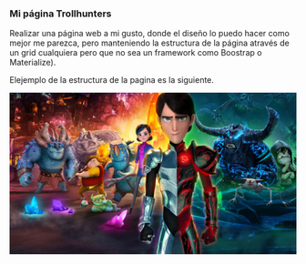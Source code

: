 ### Mi página Trollhunters

Realizar una página web a mi gusto, donde el diseño lo puedo hacer como mejor me parezca, pero manteniendo la estructura de la página através de un grid cualquiera pero que no sea un framework como Boostrap o Materialize).

Elejemplo de la estructura de la pagina es la siguiente.

![example](assets/photo_tagline_trollhunters.jpg)
